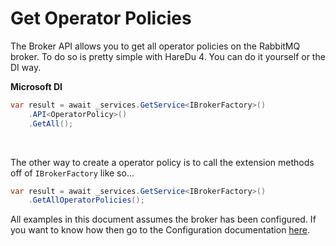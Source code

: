# Get Operator Policies

The Broker API allows you to get all operator policies on the RabbitMQ broker. To do so is pretty simple with HareDu 4. You can do it yourself or the DI way.

**Microsoft DI**

```c#
var result = await _services.GetService<IBrokerFactory>()
    .API<OperatorPolicy>()
    .GetAll();
```
<br>

The other way to create a operator policy is to call the extension methods off of ```IBrokerFactory``` like so...

```c#
var result = await _services.GetService<IBrokerFactory>()
    .GetAllOperatorPolicies();
```

All examples in this document assumes the broker has been configured. If you want to know how then go to the Configuration documentation [here](https://github.com/ahives/HareDu3/blob/master/docs/configuration.md).

